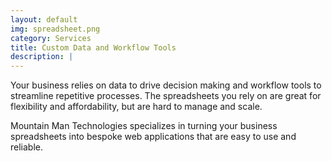 ```yaml
---
layout: default
img: spreadsheet.png
category: Services
title: Custom Data and Workflow Tools 
description: |
---
```

  Your business relies on data to drive decision making and workflow tools to streamline repetitive processes. The spreadsheets you rely on are great for flexibility and affordability, but are hard to manage and scale.

  Mountain Man Technologies specializes in turning your business spreadsheets into bespoke web applications that are easy to use and reliable.
